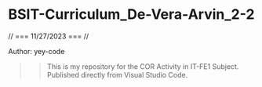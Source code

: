 # BSIT-Curriculum_De-Vera-Arvin_2-2
// === 11/27/2023 === //

Author: yey-code

>> This is my repository for the COR Activity in IT-FE1 Subject. Published directly from Visual Studio Code.